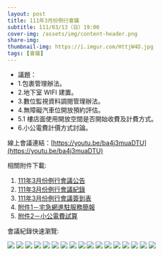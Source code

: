 ```yaml
---
layout: post
title: 111年3月份例行會議
subtitle: 111/03/13（日）19:00
cover-img: /assets/img/content-header.png
share-img: 
thumbnail-img: https://i.imgur.com/HttjW4D.jpg
tags: [會議]
---
```


- 議題：
- 1.包裹管理辦法。
- 2.地下室 WIFI 建置。
- 3.數位監視資料調閱管理辦法。
- 4.無障礙汽車位開放預約評估。
- 5.1 樓店面使用開放空間是否開始收費及計費方式。
- 6.小公電費計價方式討論。

線上會議連結：[https://youtu.be/ba4j3muaDTU](https://youtu.be/ba4j3muaDTU)

相關附件下載:

1. [111年3月份例行會議公告](../assets/post/20220313/111年3月份例行會議公告.pdf)
2. [111年3月份例行會議紀錄](../assets/post/20220313/111年3月份例行會議紀錄.pdf)
3. [111年3月份例行會議簽到表](../assets/post/20220313/111年3月份例行會議簽到表.pdf)
4. [附件1－宅急網進駐服務簡報](../assets/post/20220313/附件1－宅急網進駐服務簡報.pdf)
5. [附件2－小公電費試算](../assets/post/20220313/附件2－小公電費試算.pdf)

會議紀錄快速瀏覽:

![](../assets/post/20220313/meeting-minutes-01.png)
![](../assets/post/20220313/meeting-minutes-02.png)
![](../assets/post/20220313/meeting-minutes-03.png)
![](../assets/post/20220313/meeting-minutes-04.png)
![](../assets/post/20220313/meeting-minutes-05.png)
![](../assets/post/20220313/meeting-minutes-06.png)
![](../assets/post/20220313/meeting-minutes-07.png)
![](../assets/post/20220313/meeting-minutes-08.png)
![](../assets/post/20220313/meeting-minutes-09.png)
![](../assets/post/20220313/meeting-minutes-10.png)
![](../assets/post/20220313/meeting-minutes-11.png)
![](../assets/post/20220313/meeting-minutes-12.png)
![](../assets/post/20220313/meeting-minutes-13.png)
![](../assets/post/20220313/meeting-minutes-14.png)
![](../assets/post/20220313/meeting-minutes-15.png)
![](../assets/post/20220313/meeting-minutes-16.png)
![](../assets/post/20220313/meeting-minutes-17.png)
